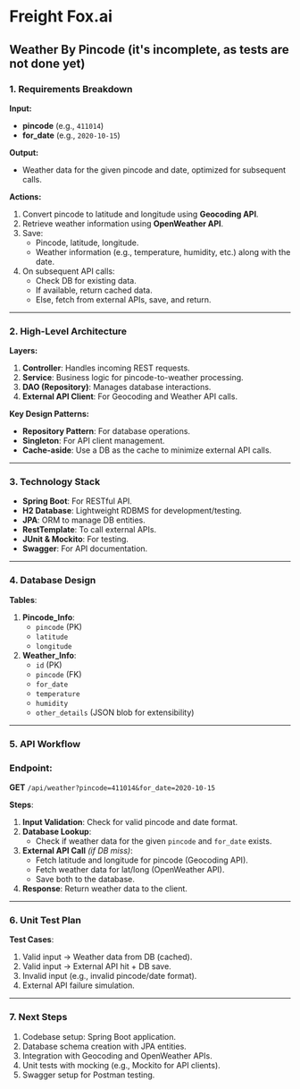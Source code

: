 # Freight Fox.ai 
## Weather By Pincode (it's incomplete, as tests are not done yet)

### **1. Requirements Breakdown**

**Input:**

- **pincode** (e.g., `411014`)
- **for_date** (e.g., `2020-10-15`)

**Output:**

- Weather data for the given pincode and date, optimized for subsequent calls.

**Actions:**

1. Convert pincode to latitude and longitude using **Geocoding API**.
2. Retrieve weather information using **OpenWeather API**.
3. Save:
    - Pincode, latitude, longitude.
    - Weather information (e.g., temperature, humidity, etc.) along with the date.
4. On subsequent API calls:
    - Check DB for existing data.
    - If available, return cached data.
    - Else, fetch from external APIs, save, and return.

---

### **2. High-Level Architecture**

**Layers:**

1. **Controller**: Handles incoming REST requests.
2. **Service**: Business logic for pincode-to-weather processing.
3. **DAO (Repository)**: Manages database interactions.
4. **External API Client**: For Geocoding and Weather API calls.

**Key Design Patterns:**

- **Repository Pattern**: For database operations.
- **Singleton**: For API client management.
- **Cache-aside**: Use a DB as the cache to minimize external API calls.

---

### **3. Technology Stack**

- **Spring Boot**: For RESTful API.
- **H2 Database**: Lightweight RDBMS for development/testing.
- **JPA**: ORM to manage DB entities.
- **RestTemplate**: To call external APIs.
- **JUnit & Mockito**: For testing.
- **Swagger**: For API documentation.

---

### **4. Database Design**

**Tables**:

1. **Pincode_Info**:
    - `pincode` (PK)
    - `latitude`
    - `longitude`
2. **Weather_Info**:
    - `id` (PK)
    - `pincode` (FK)
    - `for_date`
    - `temperature`
    - `humidity`
    - `other_details` (JSON blob for extensibility)

---

### **5. API Workflow**

### **Endpoint**:

**GET** `/api/weather?pincode=411014&for_date=2020-10-15`

**Steps**:

1. **Input Validation**: Check for valid pincode and date format.
2. **Database Lookup**:
    - Check if weather data for the given `pincode` and `for_date` exists.
3. **External API Call** *(if DB miss)*:
    - Fetch latitude and longitude for pincode (Geocoding API).
    - Fetch weather data for lat/long (OpenWeather API).
    - Save both to the database.
4. **Response**: Return weather data to the client.

---

### **6. Unit Test Plan**

**Test Cases**:

1. Valid input → Weather data from DB (cached).
2. Valid input → External API hit + DB save.
3. Invalid input (e.g., invalid pincode/date format).
4. External API failure simulation.

---

### **7. Next Steps**

1. Codebase setup: Spring Boot application.
2. Database schema creation with JPA entities.
3. Integration with Geocoding and OpenWeather APIs.
4. Unit tests with mocking (e.g., Mockito for API clients).
5. Swagger setup for Postman testing.